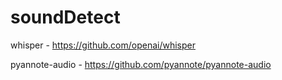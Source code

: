 # soundDetect

whisper - https://github.com/openai/whisper

pyannote-audio - https://github.com/pyannote/pyannote-audio